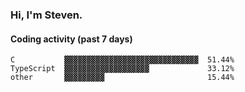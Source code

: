 ### Hi, I'm Steven.

#### Coding activity (past 7 days)
```
C           ▓▓▓▓▓▓▓▓▓▓▓▓▓▓▓▓▓▓▓▓▓▓▓▓▓▓▓▓▓▓  51.44%
TypeScript  ▓▓▓▓▓▓▓▓▓▓▓▓▓▓▓▓▓▓▓             33.12%
other       ▓▓▓▓▓▓▓▓▓                       15.44%
```
